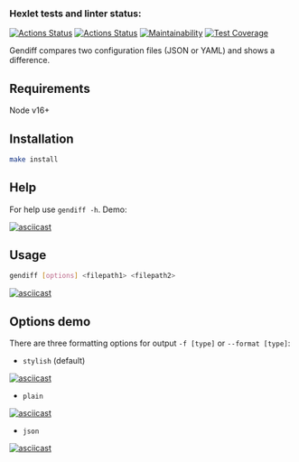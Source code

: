 ### Hexlet tests and linter status:
[![Actions Status](https://github.com/dnk530/frontend-project-lvl2/workflows/hexlet-check/badge.svg)](https://github.com/dnk530/frontend-project-lvl2/actions)
[![Actions Status](https://github.com/dnk530/frontend-project-lvl2/workflows/CI/badge.svg)](https://github.com/dnk530/frontend-project-lvl2/actions)
[![Maintainability](https://api.codeclimate.com/v1/badges/6b1eb089510fee028b48/maintainability)](https://codeclimate.com/github/dnk530/frontend-project-lvl2/maintainability)
[![Test Coverage](https://api.codeclimate.com/v1/badges/6b1eb089510fee028b48/test_coverage)](https://codeclimate.com/github/dnk530/frontend-project-lvl2/test_coverage)

Gendiff compares two configuration files (JSON or YAML) and shows a difference.

## Requirements

Node v16+

## Installation

```bash
make install
```

## Help

For help use `gendiff -h`. Demo:

[![asciicast](https://asciinema.org/a/GDmQCHPHZw8P0urDScowPIOn9.svg)](https://asciinema.org/a/GDmQCHPHZw8P0urDScowPIOn9)

## Usage

```bash
gendiff [options] <filepath1> <filepath2>
```
[![asciicast](https://asciinema.org/a/Gh6iieXdFWlQKizkXmSTeGgZg.svg)](https://asciinema.org/a/Gh6iieXdFWlQKizkXmSTeGgZg)

## Options demo
There are three formatting options for output  `-f [type]` or `--format [type]`: 
- `stylish` (default)

[![asciicast](https://asciinema.org/a/VywaVEWYXL61hg7a5VOCnTFje.svg)](https://asciinema.org/a/VywaVEWYXL61hg7a5VOCnTFje)

- `plain`

[![asciicast](https://asciinema.org/a/MGQKziRn4UK51h1kWxF9fwkov.svg)](https://asciinema.org/a/MGQKziRn4UK51h1kWxF9fwkov)

- `json`

[![asciicast](https://asciinema.org/a/k3ruLl7KJ32A4NVRrsBwidDTz.svg)](https://asciinema.org/a/k3ruLl7KJ32A4NVRrsBwidDTz)
